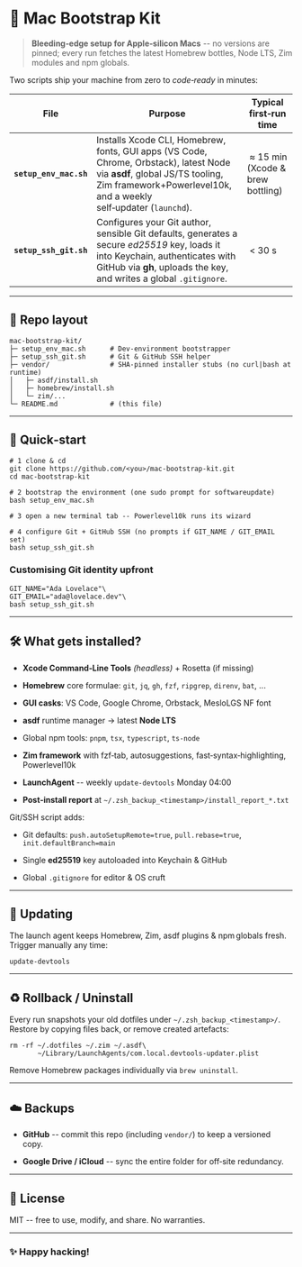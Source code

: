 # 🍏 Mac Bootstrap Kit

> **Bleeding‑edge setup for Apple‑silicon Macs** -- no versions are pinned; every run fetches the latest Homebrew bottles, Node LTS, Zim modules and npm globals.

Two scripts ship your machine from zero to _code‑ready_ in minutes:

| File                   | Purpose                                                                                                                                                                                               | Typical first‑run time            |
| ---------------------- | ----------------------------------------------------------------------------------------------------------------------------------------------------------------------------------------------------- | --------------------------------- |
| **`setup_env_mac.sh`** | Installs Xcode CLI, Homebrew, fonts, GUI apps (VS Code, Chrome, Orbstack), latest Node via **asdf**, global JS/TS tooling, Zim framework+Powerlevel10k, and a weekly self‑updater (`launchd`).        |  ≈ 15 min (Xcode & brew bottling) |
| **`setup_ssh_git.sh`** | Configures your Git author, sensible Git defaults, generates a secure *ed25519* key, loads it into Keychain, authenticates with GitHub via **gh**, uploads the key, and writes a global `.gitignore`. |  < 30 s                           |

---

## 📂 Repo layout

```
mac-bootstrap-kit/
├─ setup_env_mac.sh      # Dev‑environment bootstrapper
├─ setup_ssh_git.sh      # Git & GitHub SSH helper
├─ vendor/               # SHA‑pinned installer stubs (no curl|bash at runtime)
│   ├─ asdf/install.sh
│   ├─ homebrew/install.sh
│   └─ zim/...
└─ README.md             # (this file)

```

---

## 🚀 Quick‑start

```
# 1 clone & cd
git clone https://github.com/<you>/mac-bootstrap-kit.git
cd mac-bootstrap-kit

# 2 bootstrap the environment (one sudo prompt for softwareupdate)
bash setup_env_mac.sh

# 3 open a new terminal tab -- Powerlevel10k runs its wizard

# 4 configure Git + GitHub SSH (no prompts if GIT_NAME / GIT_EMAIL set)
bash setup_ssh_git.sh

```

### Customising Git identity upfront

```
GIT_NAME="Ada Lovelace"\
GIT_EMAIL="ada@lovelace.dev"\
bash setup_ssh_git.sh

```

---

## 🛠 What gets installed?

- **Xcode Command‑Line Tools** *(headless)* + Rosetta (if missing)

- **Homebrew** core formulae: `git`, `jq`, `gh`, `fzf`, `ripgrep`, `direnv`, `bat`, ...

- **GUI casks**: VS Code, Google Chrome, Orbstack, MesloLGS NF font

- **asdf** runtime manager → latest **Node LTS**

- Global npm tools: `pnpm`, `tsx`, `typescript`, `ts-node`

- **Zim framework** with fzf‑tab, autosuggestions, fast‑syntax‑highlighting, Powerlevel10k

- **LaunchAgent** -- weekly `update-devtools` Monday 04:00

- **Post‑install report** at `~/.zsh_backup_<timestamp>/install_report_*.txt`

Git/SSH script adds:

- Git defaults: `push.autoSetupRemote=true`, `pull.rebase=true`, `init.defaultBranch=main`

- Single **ed25519** key autoloaded into Keychain & GitHub

- Global `.gitignore` for editor & OS cruft

---

## 🔄 Updating

The launch agent keeps Homebrew, Zim, asdf plugins & npm globals fresh.\
Trigger manually any time:

```
update-devtools

```

---

## ♻️ Rollback / Uninstall

Every run snapshots your old dotfiles under `~/.zsh_backup_<timestamp>/`.\
Restore by copying files back, or remove created artefacts:

```
rm -rf ~/.dotfiles ~/.zim ~/.asdf\
       ~/Library/LaunchAgents/com.local.devtools-updater.plist

```

Remove Homebrew packages individually via `brew uninstall`.

---

## ☁️ Backups

- **GitHub** -- commit this repo (including `vendor/`) to keep a versioned copy.

- **Google Drive / iCloud** -- sync the entire folder for off‑site redundancy.

---

## 📄 License

MIT -- free to use, modify, and share. No warranties.

---

### ✨ Happy hacking!
